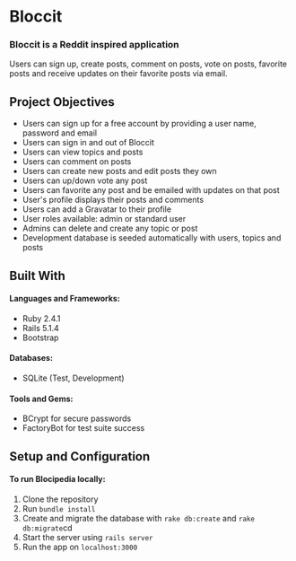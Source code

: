 # Bloccit

### Bloccit is a Reddit inspired application

Users can sign up, create posts, comment on posts, vote on posts, favorite posts and receive updates on their favorite posts via email.

## Project Objectives

- Users can sign up for a free account by providing a user name, password and email
- Users can sign in and out of Bloccit
- Users can view topics and posts
- Users can comment on posts
- Users can create new posts and edit posts they own
- Users can up/down vote any post
- Users can favorite any post and be emailed with updates on that post
- User's profile displays their posts and comments
- Users can add a Gravatar to their profile
- User roles available: admin or standard user
- Admins can delete and create any topic or post
- Development database is seeded automatically with users, topics and posts

## Built With

#### Languages and Frameworks:
- Ruby 2.4.1
- Rails 5.1.4
- Bootstrap

#### Databases:
- SQLite (Test, Development)

#### Tools and Gems:
- BCrypt for secure passwords
- FactoryBot for test suite success

## Setup and Configuration

#### To run Blocipedia locally:

1. Clone the repository
2. Run `bundle install`
3. Create and migrate the database with `rake db:create` and `rake db:migrate`cd
4. Start the server using `rails server`
5. Run the app on `localhost:3000`
